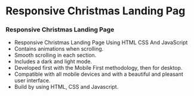 # Responsive Christmas Landing Pag
### Responsive Christmas Landing Page

  - Responsive Christmas Landing Page Using HTML CSS And JavaScript
  - Contains animations when scrolling.
  - Smooth scrolling in each section.
  - Includes a dark and light mode.
  - Developed first with the Mobile First methodology, then for desktop.
  - Compatible with all mobile devices and with a beautiful and pleasant user interface.
  - Build by using HTML, CSS and Javascript.
